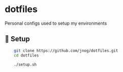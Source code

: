 # dotfiles

Personal configs used to setup my environments

## 🚀 Setup
```bash
    git clone https://github.com/jnog/dotfiles.git
    cd dotfiles

    ./setup.sh
```
